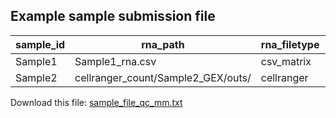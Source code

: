 Example sample submission file
-----------------------------

| sample_id | rna_path                           | rna_filetype | adt_path                            | adt_filetype | tissue | diagnosis |
|-----------|------------------------------------|--------------|-------------------------------------|--------------|--------|-----------|
| Sample1   | Sample1_rna.csv                    | csv_matrix   | Sample1_adt.csv                     | csv_matrix   | pbmc   | healthy   |
| Sample2   | cellranger_count/Sample2_GEX/outs/ | cellranger   | cellranger_count/Sample2_CITE/outs/ | cellranger   | pbmc   | diseased  |


Download this file: [sample_file_qc_mm.txt](sample_file_qc_mm.txt)
